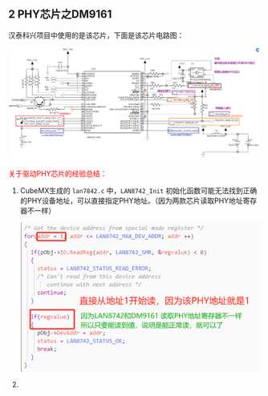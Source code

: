 

## 2 PHY芯片之DM9161

汉泰科兴项目中使用的是该芯片，下面是该芯片电路图：

![alt text](/assets/ST/15_lwip/image/image.png)

<font color="red">关于驱动PHY芯片的经验总结：</font>

1. CubeMX生成的 `lan7842.c` 中，`LAN8742_Init` 初始化函数可能无法找到正确的PHY设备地址，可以直接指定PHY地址。（因为两款芯片读取PHY地址寄存器不一样）

    ![alt text](/assets/ST/15_lwip/image/image-1.png)

2. 